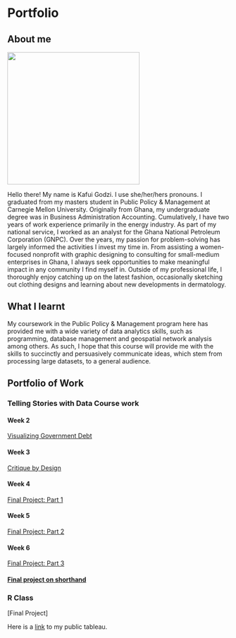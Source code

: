 # Portfolio

## About me
<img src=https://share.icloud.com/photos/08cpE0Tj9NTxDNsSCsBj_KqLw src="https://user-images.githubusercontent.com/98299182/152720995-af305203-39fa-48d5-8fd9-76a81488d704.png" width="300" height="300">

Hello there! My name is Kafui Godzi. I use she/her/hers pronouns. I graduated from my  masters student in Public Policy & Management at Carnegie Mellon University. Originally from Ghana, my undergraduate degree was in Business Administration Accounting. Cumulatively, I have two years of work experience primarily in the energy industry. As part of my national service, I worked as an analyst for the Ghana National Petroleum Corporation (GNPC). Over the years, my passion for problem-solving has largely informed the activities I invest my time in. From assisting a women-focused nonprofit with graphic designing to consulting for small-medium enterprises in Ghana, I always seek opportunities to make meaningful impact in any community I find myself in. Outside of my professional life, I thoroughly enjoy catching up on the latest fashion, occasionally sketching out clothing designs and learning about new developments in dermatology.

## What I learnt
My coursework in the Public Policy & Management program here has provided me with a wide variety of data analytics skills, such as programming, database management and geospatial network analysis among others. As such, I hope that this course will provide me with the skills to succinctly and persuasively communicate ideas, which stem from processing large datasets, to a general audience.

## Portfolio of Work
### Telling Stories with Data Course work
#### Week 2
[Visualizing Government Debt](/dataviz2.md)  
#### Week 3
[Critique by Design](/CritiquebyDesign.md)
#### Week 4
[Final Project: Part 1](Final_Project_Part_1.md)  
#### Week 5
[Final Project: Part 2](Final_Project_Part_2.md)  
#### Week 6
[Final Project: Part 3](Final_Project_Part_3.md) 
#### [Final project on shorthand](https://preview.shorthand.com/DcEyCmJFuJEdhxcK)

### R Class
[Final Project]

Here is a [link](https://public.tableau.com/app/profile/kafui7414) to my public tableau.
